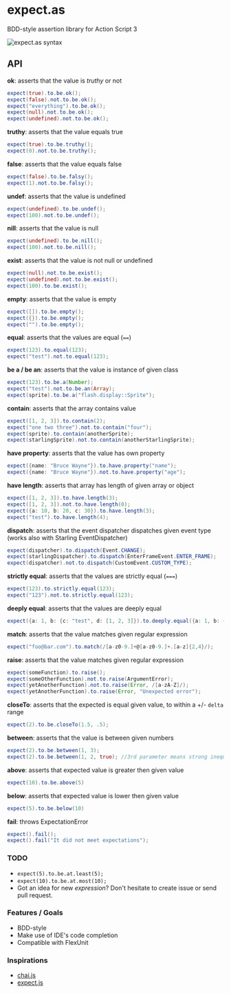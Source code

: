 expect.as
=========

BDD-style assertion library for Action Script 3

![expect.as syntax](http://i.imgur.com/jxi6cj7.gif)

## API
**ok**: asserts that the value is _truthy_ or not
```actionscript
expect(true).to.be.ok();
expect(false).not.to.be.ok();
expect("everything").to.be.ok();
expect(null).not.to.be.ok();
expect(undefined).not.to.be.ok();
```

**truthy**: asserts that the value equals true
```actionscript
expect(true).to.be.truthy();
expect(0).not.to.be.truthy();
```

**false**: asserts that the value equals false
```actionscript
expect(false).to.be.falsy();
expect(1).not.to.be.falsy();
```

**undef**: asserts that the value is undefined
```actionscript
expect(undefined).to.be.undef();
expect(100).not.to.be.undef();
```

**nill**: asserts that the value is null
```actionscript
expect(undefined).to.be.nill();
expect(100).not.to.be.nill();
```

**exist**: asserts that the value is not null or undefined
```actionscript
expect(null).not.to.be.exist();
expect(undefined).not.to.be.exist();
expect(100).to.be.exist();
```

**empty**: asserts that the value is empty
```actionscript
expect([]).to.be.empty();
expect({}).to.be.empty();
expect("").to.be.empty();
```

**equal**: asserts that the values are equal (```==```)
```actionscript
expect(123).to.equal(123);
expect("test").not.to.equal(123);
```

**be a / be an**: asserts that the value is instance of given class
```actionscript
expect(123).to.be.a(Number);
expect("test").not.to.be.an(Array);
expect(sprite).to.be.a("flash.display::Sprite");
```

**contain**: asserts that the array contains value
```actionscript
expect([1, 2, 3]).to.contain(2);
expect("one two three").not.to.contain("four");
expect(sprite).to.contain(anotherSprite);
expect(starlingSprite).not.to.contain(anotherStarlingSprite);
```

**have property**: asserts that the value has own property
```actionscript
expect({name: "Bruce Wayne"}).to.have.property("name");
expect({name: "Bruce Wayne"}).not.to.have.property("age");
```

**have length**: asserts that array has length of given array or object
```actionscript
expect([1, 2, 3]).to.have.length(3);
expect([1, 2, 3]).not.to.have.length(0);
expect({a: 10, b: 20, c: 30}).to.have.length(3);
expect("test").to.have.length(4);
```

**dispatch**: asserts that the event dispatcher dispatches given event type (works also with Starling EventDispatcher)
```actionscript
expect(dispatcher).to.dispatch(Event.CHANGE);
expect(starlingDispatcher).to.dispatch(EnterFrameEvent.ENTER_FRAME);
expect(dispatcher).not.to.dispatch(CustomEvent.CUSTOM_TYPE);
```

**strictly equal**: asserts that the values are strictly equal (```===```)
```actionscript
expect(123).to.strictly.equal(123);
expect("123").not.to.strictly.equal(123);
```

**deeply equal**: asserts that the values are deeply equal
```actionscript
expect({a: 1, b: {c: "test", d: [1, 2, 3]}).to.deeply.equal({a: 1, b: {c: "test", d: [1, 2, 3]});
```

**match**: asserts that the value matches given regular expression
```actionscript
expect("foo@bar.com").to.match(/[a-z0-9.]+@[a-z0-9.]+.[a-z]{2,4}/);
```

**raise**: asserts that the value matches given regular expression
```actionscript
expect(someFunction).to.raise();
expect(someOtherFunction).not.to.raise(ArgumentError);
expect(yetAnotherFunction).not.to.raise(Error, /[a-zA-Z]/);
expect(yetAnotherFunction).to.raise(Error, "Unexpected error");
```

**closeTo**: asserts that the expected is equal given value, to within a +/- `delta` range
```actionscript
expect(2).to.be.closeTo(1.5, .5);
```

**between**: asserts that the value is between given numbers
```actionscript
expect(2).to.be.between(1, 3);
expect(2).to.be.between(1, 2, true); //3rd parameter means strong inequality
```

**above**: asserts that expected value is greater then given value
```actionscript
expect(10).to.be.above(5)
```

**below**: asserts that expected value is lower then given value
```actionscript
expect(5).to.be.below(10)
```

**fail**: throws ExpectationError
```actionscript
expect().fail();
expect().fail("It did not meet expectations");
```



### TODO
- ```expect(5).to.be.at.least(5);```
- ```expect(10).to.be.at.most(10);```
- Got an idea for new *expression*? Don't hesitate to create issue or send pull request.

### Features / Goals
- BDD-style
- Make use of IDE's code completion
- Compatible with FlexUnit

### Inspirations
- [chai.js](https://github.com/chaijs/chai)
- [expect.js](https://github.com/LearnBoost/expect.js/)
